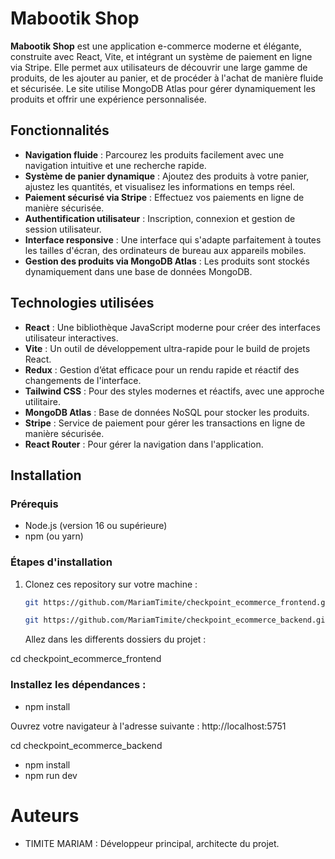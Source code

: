 # Mabootik Shop

**Mabootik Shop** est une application e-commerce moderne et élégante, construite avec React, Vite, et intégrant un système de paiement en ligne via Stripe. Elle permet aux utilisateurs de découvrir une large gamme de produits, de les ajouter au panier, et de procéder à l'achat de manière fluide et sécurisée. Le site utilise MongoDB Atlas pour gérer dynamiquement les produits et offrir une expérience personnalisée.

## Fonctionnalités

- **Navigation fluide** : Parcourez les produits facilement avec une navigation intuitive et une recherche rapide.
- **Système de panier dynamique** : Ajoutez des produits à votre panier, ajustez les quantités, et visualisez les informations en temps réel.
- **Paiement sécurisé via Stripe** : Effectuez vos paiements en ligne de manière sécurisée.
- **Authentification utilisateur** : Inscription, connexion et gestion de session utilisateur.
- **Interface responsive** : Une interface qui s'adapte parfaitement à toutes les tailles d'écran, des ordinateurs de bureau aux appareils mobiles.
- **Gestion des produits via MongoDB Atlas** : Les produits sont stockés dynamiquement dans une base de données MongoDB.

## Technologies utilisées

- **React** : Une bibliothèque JavaScript moderne pour créer des interfaces utilisateur interactives.
- **Vite** : Un outil de développement ultra-rapide pour le build de projets React.
- **Redux** : Gestion d’état efficace pour un rendu rapide et réactif des changements de l'interface.
- **Tailwind CSS** : Pour des styles modernes et réactifs, avec une approche utilitaire.
- **MongoDB Atlas** : Base de données NoSQL pour stocker les produits.
- **Stripe** : Service de paiement pour gérer les transactions en ligne de manière sécurisée.
- **React Router** : Pour gérer la navigation dans l'application.

## Installation

### Prérequis

- Node.js (version 16 ou supérieure)
- npm (ou yarn)

### Étapes d'installation

1. Clonez ces repository sur votre machine :
   ```bash
   git https://github.com/MariamTimite/checkpoint_ecommerce_frontend.git
   ```
   ```bash
   git https://github.com/MariamTimite/checkpoint_ecommerce_backend.git
   ```
   Allez dans les differents dossiers du projet :

cd checkpoint_ecommerce_frontend

### Installez les dépendances :

- npm install

Ouvrez votre navigateur à l'adresse suivante : http://localhost:5751

cd checkpoint_ecommerce_backend
- npm install
- npm run dev

# Auteurs

- TIMITE MARIAM : Développeur principal, architecte du projet.

